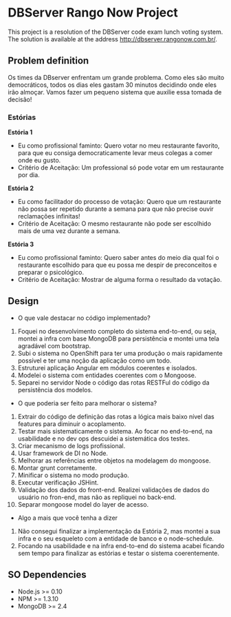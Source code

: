 # DBServer Rango Now Project #

This project is a resolution of the DBServer code exam lunch voting system.
The solution is available at the address http://dbserver.rangonow.com.br/.

## Problem definition ##

Os times da DBserver enfrentam um grande problema. Como eles são muito democráticos, todos os dias eles gastam 30 minutos decidindo onde eles irão almoçar. Vamos fazer um pequeno sistema que auxilie essa tomada de decisão!

### Estórias ###

**Estória 1**
* Eu como profissional faminto: Quero votar no meu restaurante favorito, para que eu consiga democraticamente levar meus colegas a comer onde eu gusto.
* Critério de Aceitação: Um professional só pode votar em um restaurante por dia.

**Estória 2**
* Eu como facilitador do processo de votação: Quero que um restaurante não possa ser repetido durante a semana para que não precise ouvir reclamações infinitas!
* Critério de Aceitação: O mesmo restaurante não pode ser escolhido mais de uma vez durante a semana.

**Estória 3**
* Eu como profissional faminto: Quero saber antes do meio dia qual foi o restaurante escolhido para que eu possa me despir de preconceitos e preparar o psicológico.
* Critério de Aceitação: Mostrar de alguma forma o resultado da votação.


## Design ##

* O que vale destacar no código implementado?
1. Foquei no desenvolvimento completo do sistema end-to-end, ou seja, montei a infra com base MongoDB para persistência e montei uma tela agradável com bootstrap.
2. Subi o sistema no OpenShift para ter uma produção o mais rapidamente possível e ter uma noção da aplicação como um todo.
3. Estruturei aplicação Angular em módulos coerentes e isolados.
4. Modelei o sistema com entidades coerentes com o Mongoose.
5. Separei no servidor Node o código das rotas RESTFul do código da persistência dos modelos.

* O que poderia ser feito para melhorar o sistema?
1. Extrair do código de definição das rotas a lógica mais baixo nível das features para diminuir o acoplamento.
2. Testar mais sistematicamente o sistema. Ao focar no end-to-end, na usabilidade e no dev ops descuidei a sistemática dos testes.
3. Criar mecanismo de logs profissional.
4. Usar framework de DI no Node.
5. Melhorar as referências entre objetos na modelagem do mongoose.
6. Montar grunt corretamente.
7. Minificar o sistema no modo produção.
8. Executar verificação JSHint.
9. Validação dos dados do front-end. Realizei validações de dados do usuário no fron-end, mas não as repliquei no back-end.
10. Separar mongoose model do layer de acesso.

* Algo a mais que você tenha a dizer
1. Não consegui finalizar a implementação da Estória 2, mas montei a sua infra e o seu esqueleto com a entidade de banco e o node-schedule.
2. Focando na usabilidade e na infra end-to-end do sistema acabei ficando sem tempo para finalizar as estórias e testar o sistema coerentemente.


## SO Dependencies ##

* Node.js >= 0.10 
* NPM >= 1.3.10
* MongoDB >= 2.4
